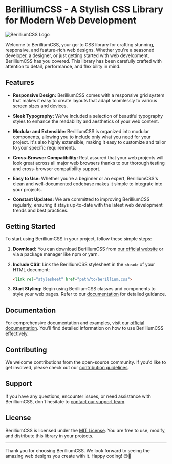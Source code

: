 # BerilliumCSS - A Stylish CSS Library for Modern Web Development

![BerilliumCSS Logo]("logo/Barry20.png")

Welcome to BerilliumCSS, your go-to CSS library for crafting stunning, responsive, and feature-rich web designs. Whether you're a seasoned developer, a designer, or just getting started with web development, BerilliumCSS has you covered. This library has been carefully crafted with attention to detail, performance, and flexibility in mind.

## Features

- **Responsive Design:** BerilliumCSS comes with a responsive grid system that makes it easy to create layouts that adapt seamlessly to various screen sizes and devices.

- **Sleek Typography:** We've included a selection of beautiful typography styles to enhance the readability and aesthetics of your web content.

- **Modular and Extensible:** BerilliumCSS is organized into modular components, allowing you to include only what you need for your project. It's also highly extensible, making it easy to customize and tailor to your specific requirements.

- **Cross-Browser Compatibility:** Rest assured that your web projects will look great across all major web browsers thanks to our thorough testing and cross-browser compatibility support.

- **Easy to Use:** Whether you're a beginner or an expert, BerilliumCSS's clean and well-documented codebase makes it simple to integrate into your projects.

- **Constant Updates:** We are committed to improving BerilliumCSS regularly, ensuring it stays up-to-date with the latest web development trends and best practices.

## Getting Started

To start using BerilliumCSS in your project, follow these simple steps:

1. **Download:** You can download BerilliumCSS from [our official website](https://berilliumcss.com) or via a package manager like npm or yarn.

2. **Include CSS:** Link the BerilliumCSS stylesheet in the `<head>` of your HTML document:

   ```html
   <link rel="stylesheet" href="path/to/berillium.css">
   ```

3. **Start Styling:** Begin using BerilliumCSS classes and components to style your web pages. Refer to our [documentation](https://berilliumcss.com/docs) for detailed guidance.

## Documentation

For comprehensive documentation and examples, visit our [official documentation](https://berilliumcss.com/docs). You'll find detailed information on how to use BerilliumCSS effectively.

## Contributing

We welcome contributions from the open-source community. If you'd like to get involved, please check out our [contribution guidelines](https://github.com/berilliumcss/contributing).

## Support

If you have any questions, encounter issues, or need assistance with BerilliumCSS, don't hesitate to [contact our support team](https://berilliumcss.com/support).

## License

BerilliumCSS is licensed under the [MIT License](https://opensource.org/licenses/MIT). You are free to use, modify, and distribute this library in your projects.

---

Thank you for choosing BerilliumCSS. We look forward to seeing the amazing web designs you create with it. Happy coding! 😊🚀